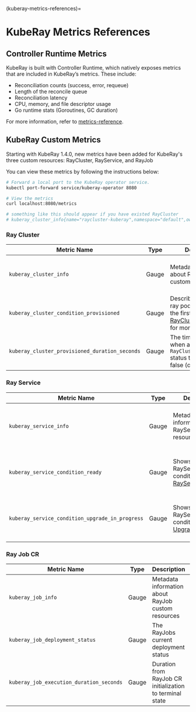 (kuberay-metrics-references)=

# KubeRay Metrics References

## Controller Runtime Metrics
KubeRay is built with Controller Runtime, which natively exposes metrics that are included in KubeRay’s metrics. These include:
- Reconciliation counts (success, error, requeue)
- Length of the reconcile queue
- Reconciliation latency
- CPU, memory, and file descriptor usage
- Go runtime stats (Goroutines, GC duration)

For more information, refer to [metrics-reference](https://book.kubebuilder.io/reference/metrics-reference).

## KubeRay Custom Metrics

Starting with KubeRay 1.4.0, new metrics have been added for KubeRay's three custom resources: RayCluster, RayService, and RayJob

You can view these metrics by following the instructions below:
```sh
# Forward a local port to the KubeRay operator service.
kubectl port-forward service/kuberay-operator 8080

# View the metrics
curl localhost:8080/metrics

# something like this should appear if you have existed RayCluster 
# kuberay_cluster_info{name="raycluster-kuberay",namespace="default",owner_kind="None"} 1
```

### Ray Cluster


| Metric Name                                      | Type  | Description                                                                                                                | Labels                                                               |
|--------------------------------------------------|-------|----------------------------------------------------------------------------------------------------------------------------|--------------------------------------------------------------------|
| `kuberay_cluster_info`                           | Gauge | Metadata information about RayCluster custom resources                                                                     | `namespace`: &lt;RayCluster-namespace&gt;<br/> `name`: &lt;RayCluster-name&gt;<br/> `owner_kind`: &lt;RayJob\|RayService\|None&gt; |
| `kuberay_cluster_condition_provisioned`          | Gauge | Describes whether all ray pods are ready for the first time, refer to [RayClusterProvisioned](https://github.com/ray-project/kuberay/blob/7c6aedff5b4106281f50e87a7e9e177bf1237ec7/ray-operator/apis/ray/v1/raycluster_types.go#L214) for more information                                      | `namespace`: &lt;RayCluster-namespace&gt;<br/> `name`: &lt;RayCluster-name&gt;<br/> `condition`: &lt;true\|false&gt;               |
| `kuberay_cluster_provisioned_duration_seconds`   | Gauge | The time, in seconds, when a RayCluster's `RayClusterProvisioned` status transitions from false (or unset) to true         | `namespace`: &lt;RayCluster-namespace&gt;<br/> `name`: &lt;RayCluster-name&gt;                                              |

### Ray Service

| Metric Name                                       | Type  | Description                                                | Labels                                                               |
|--------------------------------------------------|-------|------------------------------------------------------------|--------------------------------------------------------------------|
| `kuberay_service_info`                           | Gauge | Metadata information about RayService custom resources     | `namespace`: &lt;RayService-namespace&gt;<br/> `name`: &lt;RayService-name&gt;                                               |
| `kuberay_service_condition_ready`                | Gauge | Shows whether RayService is in condition of [RayServiceReady](https://github.com/ray-project/kuberay/blob/33ee6724ca2a429c77cb7ff5821ba9a3d63f7c34/ray-operator/apis/ray/v1/rayservice_types.go#L135)                                           | `namespace`: &lt;RayService-namespace&gt;<br/> `name`: &lt;RayService-name&gt;                                             |
| `kuberay_service_condition_upgrade_in_progress`  | Gauge | Shows whether RayService is in condition of [UpgradeInProgress](https://github.com/ray-project/kuberay/blob/33ee6724ca2a429c77cb7ff5821ba9a3d63f7c34/ray-operator/apis/ray/v1/rayservice_types.go#L137)                                         | `namespace`: &lt;RayService-namespace&gt;<br/> `name`: &lt;RayService-name&gt;                                              |

### Ray Job CR

| Metric Name                                       | Type  | Description                                                | Labels                                                                   |
|--------------------------------------------------|-------|------------------------------------------------------------|---------------------------------------------------------------------------|
| `kuberay_job_info`                               | Gauge | Metadata information about RayJob custom resources         | `namespace`: &lt;RayJob-namespace&gt;<br/> `name`: &lt;RayJob-name&gt;                                                   |
| `kuberay_job_deployment_status`                  | Gauge | The RayJobs current deployment status                      | `namespace`: &lt;RayJob-namespace&gt;<br/> `name`: &lt;RayJob-name&gt;<br/> `deployment_status`: &lt;New\|Initializing\|Running\|Complete\|Failed\|Suspending\|Suspended\|Retrying\|Waiting&gt;                          |
| `kuberay_job_execution_duration_seconds`         | Gauge | Duration from RayJob CR initialization to terminal state   | `namespace`: &lt;RayJob-namespace&gt;<br/> `name`: &lt;RayJob-name&gt;<br/> `result`: &lt;Complete\|Failed&gt;<br/> `retry_count`: &lt;count&gt; |


